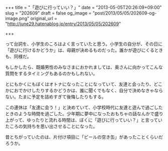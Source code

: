 +++
title = "「遊びに行っていい？」"
date = "2013-05-05T20:26:09+09:00"
slug = "202609"
draft = false
og_image = "post/2013/05/05/202609-og-image.png"
original_url = "http://june29.hatenablog.jp/entry/2013/05/05/202609"

+++

<p>って台詞を、小学生のころはよく言っていたと思う。小学生の自分が、その日に「遊びに行けるかどうか」は、母親が決めるものだった。誰かが遊びにくるときも、同様だ。</p>
<p>もしかしたら、既婚男性のみなさまにおかれましては、奥さんに向かってこんな質問をするタイミングもあるのかもしれない。</p>
<p>とにもかくにもぼくはオトナになったことになっていて、友達と会ったり、どこかにおでかけしたりするかどうかは、誰に聞くでもなく、自分で決めなきゃならない。たまに予定を詰めすぎて後悔したりもする。</p>
<p>この連休は「友達に会う！」と決めていて、小学校時代に友達と遊んで過ごしたときのような時間を過ごした。少年期に夢中になったおもちゃの話なんかで盛り上がって、ゆったりと流れる時間は、ぼくに「遊びに行っていい？」と言っていたころの気持ちを思い出させることになった。</p>
<p>昔とちがっていたのは、片付け項目に「ビールの空き缶」があったことくらいだろうか。</p>
